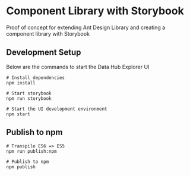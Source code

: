 # Component Library with Storybook

Proof of concept for extending Ant Design Library and creating a component library with Storybook

## Development Setup

Below are the commands to start the Data Hub Explorer UI

```
# Install dependencies
npm install

# Start storybook
npm run storybook

# Start the UI development environment
npm start
```

## Publish to npm 

```
# Transpile ES6 => ES5
npm run publish:npm

# Publish to npm
npm publish

```